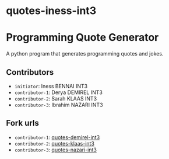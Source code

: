 # quotes-iness-int3
# Programming Quote Generator

A python program that generates programming quotes and jokes.

## Contributors
- `initiator`: Iness BENNAI INT3
- `contributor-1`: Derya DEMIREL INT3
- `contributor-2`: Sarah KLAAS INT3
- `contributor-3`: Ibrahim NAZARI INT3

## Fork urls
- `contributor-1`: [quotes-demirel-int3](https://github.com/faerrie/quotes-derya-d)
- `contributor-2`: [quotes-klaas-int3](https://github.com/SarahVKls/quotes-sarah-k)
- `contributor-3`: [quotes-nazari-int3](https://github.com/Abraham3ros/quotes-Ibrahim-N)
